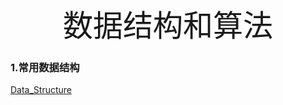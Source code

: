 <center><font size='60'>数据结构和算法</font></center>

### 1.常用数据结构

[Data_Structure](data_structure/常用数据结构.html)

